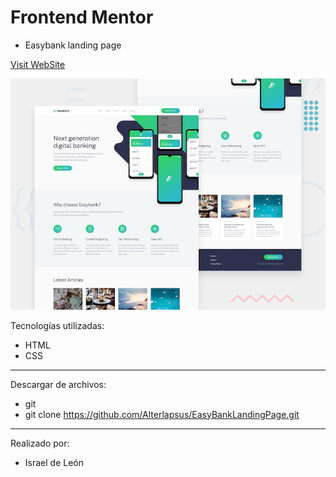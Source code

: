 # Frontend Mentor 
- Easybank landing page

<a href="https://easybanklandingpagealter.netlify.app/">Visit WebSite</a>

![Design preview for the Easybank landing page coding challenge](./design/desktop-preview.jpg)

Tecnologías utilizadas:

- HTML 
- CSS

---

Descargar de archivos: 

- git 
- git clone https://github.com/Alterlapsus/EasyBankLandingPage.git


---

Realizado por: 

- Israel de León 
